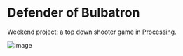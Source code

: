 # Defender of Bulbatron

Weekend project: a top down shooter game in [Processing](https://processing.org/).

![image](https://user-images.githubusercontent.com/896817/152127938-e488b1a8-228f-40e8-bc14-875538c9913a.png)
